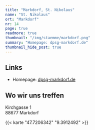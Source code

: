 ```yaml
---
title: "Markdorf, St. Nikolaus"
name: "St. Nikolaus"
ort: "Markdorf"
nr: 14
page: true
readmore: true
thumbnail: "/img/staemme/markdorf.png"
summary: "Homepage: dpsg-markdorf.de"
thumbnail_hide_post: true
---
```


## Links

* Homepage: [dpsg-markdorf.de](https://www.dpsg-markdorf.de/)

## Wo wir uns treffen

Kirchgasse 1  
88677 Markdorf

{{< karte "47.7206342" "9.3912492" >}}
